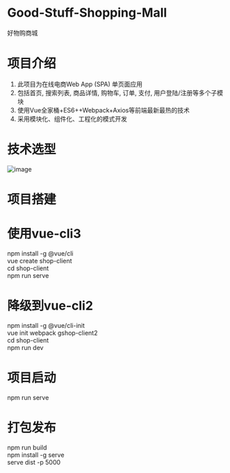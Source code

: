 # Good-Stuff-Shopping-Mall
好物购商城  
# 项目介绍
1. 此项目为在线电商Web App (SPA) 单页面应用  
2. 包括首页, 搜索列表, 商品详情, 购物车, 订单, 支付, 用户登陆/注册等多个子模块  
3. 使用Vue全家桶+ES6++Webpack+Axios等前端最新最热的技术  
4. 采用模块化、组件化、工程化的模式开发  
# 技术选型
![image](https://github.com/Tacmming/Good-Stuff-Shopping-Mall/assets/129278810/68a15a0f-11a8-410a-afac-3583defbc083)

# 项目搭建  
# 使用vue-cli3  
npm install -g @vue/cli  
vue create shop-client  
cd shop-client  
npm run serve  
# 降级到vue-cli2  
npm install -g @vue/cli-init  
vue init webpack gshop-client2  
cd shop-client  
npm run dev  

# 项目启动
npm run serve  
# 打包发布
npm run build  
npm install -g serve  
serve dist -p 5000  
